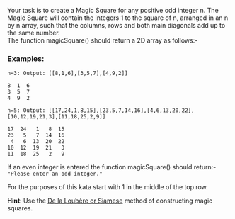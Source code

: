 Your task is to create a Magic Square for any positive odd integer n. The Magic Square will contain the integers 1 to the square of n, arranged in an n by n array, such that the columns, rows and both main diagonals add up to the same number. 
<br />The function magicSquare() should return a 2D array as follows:-

### Examples:
```
n=3: Output: [[8,1,6],[3,5,7],[4,9,2]]

8  1  6 
3  5  7 
4  9  2 
```
```
n=5: Output: [[17,24,1,8,15],[23,5,7,14,16],[4,6,13,20,22],[10,12,19,21,3],[11,18,25,2,9]]

17  24   1   8  15
23   5   7  14  16
 4   6  13  20  22
10  12  19  21   3
11  18  25   2   9
```

If an even integer is entered the function magicSquare() should return:-
`"Please enter an odd integer."`

For the purposes of this kata start with 1 in the middle of the top row.

**Hint**: Use the <a href="https://en.wikipedia.org/wiki/Siamese_method">De la Loubère or Siamese</a> method of constructing magic squares.


